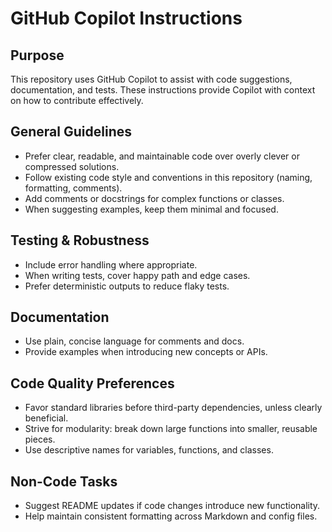 # GitHub Copilot Instructions

## Purpose

This repository uses GitHub Copilot to assist with code suggestions, documentation, and tests. These instructions provide Copilot with context on how to contribute effectively.

## General Guidelines

- Prefer clear, readable, and maintainable code over overly clever or compressed solutions.
- Follow existing code style and conventions in this repository (naming, formatting, comments).
- Add comments or docstrings for complex functions or classes.
- When suggesting examples, keep them minimal and focused.

## Testing & Robustness

- Include error handling where appropriate.
- When writing tests, cover happy path and edge cases.
- Prefer deterministic outputs to reduce flaky tests.

## Documentation

- Use plain, concise language for comments and docs.
- Provide examples when introducing new concepts or APIs.

## Code Quality Preferences

- Favor standard libraries before third-party dependencies, unless clearly beneficial.
- Strive for modularity: break down large functions into smaller, reusable pieces.
- Use descriptive names for variables, functions, and classes.

## Non-Code Tasks

- Suggest README updates if code changes introduce new functionality.
- Help maintain consistent formatting across Markdown and config files.
